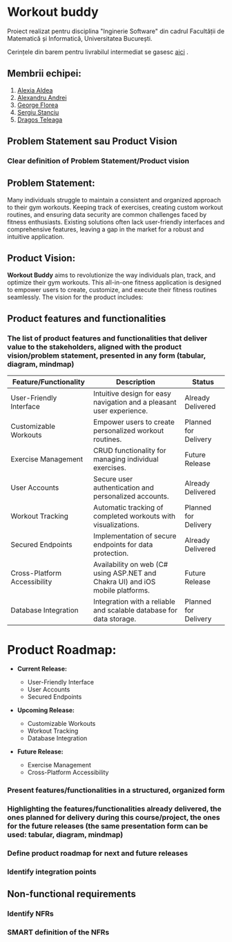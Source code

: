 # Workout buddy

Proiect realizat pentru disciplina "Inginerie Software" din cadrul Facultății de Matematică și Informatică, Universitatea București.

Cerințele din barem pentru livrabilul intermediat se gasesc [aici](https://tinyurl.com/f7u3a3v3) .

## Membrii echipei:

1. [Alexia Aldea](https://github.com/allee15)
2. [Alexandru Andrei]()
3. [George Florea](https://github.com/jovialjoker)
4. [Sergiu Stanciu](https://github.com/Sergiu44)
5. [Dragos Teleaga](https://github.com/dragosteleaga)


## Problem Statement sau Product Vision
### Clear definition of Problem Statement/Product vision

## Problem Statement:

Many individuals struggle to maintain a consistent and organized approach to their gym workouts. Keeping track of exercises, creating custom workout routines, and ensuring data security are common challenges faced by fitness enthusiasts. Existing solutions often lack user-friendly interfaces and comprehensive features, leaving a gap in the market for a robust and intuitive application.

## Product Vision:

**Workout Buddy** aims to revolutionize the way individuals plan, track, and optimize their gym workouts. This all-in-one fitness application is designed to empower users to create, customize, and execute their fitness routines seamlessly. The vision for the product includes:

## Product features and functionalities
### The list of product features and functionalities that deliver value to the stakeholders, aligned with the product vision/problem statement, presented in any form (tabular, diagram, mindmap)
| **Feature/Functionality**          | **Description**                                                                                         | **Status**                  |
|------------------------------------|---------------------------------------------------------------------------------------------------------|-----------------------------|
| User-Friendly Interface            | Intuitive design for easy navigation and a pleasant user experience.                                      | Already Delivered           |
| Customizable Workouts              | Empower users to create personalized workout routines.                                                   | Planned for Delivery        |
| Exercise Management               | CRUD functionality for managing individual exercises.                                                  | Future Release              |
| User Accounts                      | Secure user authentication and personalized accounts.                                                   | Already Delivered           |
| Workout Tracking                   | Automatic tracking of completed workouts with visualizations.                                            | Planned for Delivery        |
| Secured Endpoints                  | Implementation of secure endpoints for data protection.                                                 | Already Delivered           |
| Cross-Platform Accessibility       | Availability on web (C# using ASP.NET and Chakra UI) and iOS mobile platforms.                            | Future Release              |
| Database Integration               | Integration with a reliable and scalable database for data storage.                                      | Planned for Delivery        |

# Product Roadmap:

- **Current Release:**
  - User-Friendly Interface
  - User Accounts
  - Secured Endpoints

- **Upcoming Release:**
  - Customizable Workouts
  - Workout Tracking
  - Database Integration

- **Future Release:**
  - Exercise Management
  - Cross-Platform Accessibility




### Present features/functionalities in a structured, organized form
### Highlighting the features/functionalities already delivered, the ones planned for delivery during this course/project, the ones for the future releases (the same presentation form can be used: tabular, diagram, mindmap)
### Define product roadmap for next and future releases
### Identify integration points

## Non-functional requirements
### Identify NFRs
### SMART definition of the NFRs

